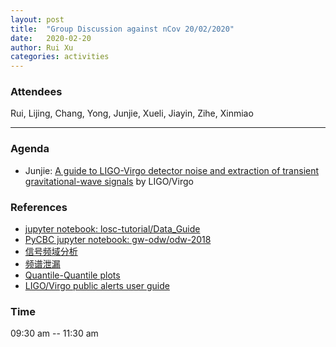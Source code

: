 ```yaml
---
layout: post
title:  "Group Discussion against nCov 20/02/2020"
date:   2020-02-20
author: Rui Xu
categories: activities
---
```



### Attendees

Rui, Lijing, Chang, Yong, Junjie, Xueli, Jiayin, Zihe, Xinmiao

---

### Agenda

- Junjie: [A guide to LIGO-Virgo detector noise and extraction of transient gravitational-wave signals](https://arxiv.org/abs/1908.11170) by LIGO/Virgo

### References

- [jupyter notebook: losc-tutorial/Data_Guide](https://github.com/losc-tutorial/Data_Guide)
- [PyCBC jupyter notebook: gw-odw/odw-2018](https://github.com/gw-odw/odw-2018)
- [信号频域分析](https://zhuanlan.zhihu.com/p/34989414)
- [频谱泄漏](https://mp.weixin.qq.com/s/aLSmlrgQF7FBxh_YXXfq6w)
- [Quantile-Quantile plots](https://www.bilibili.com/video/av48039818)
- [LIGO/Virgo public alerts user guide](https://emfollow.docs.ligo.org/userguide/analysis/index.html)

### Time

09:30 am -- 11:30 am
